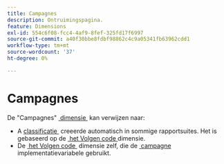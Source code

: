 ```yaml
---
title: Campagnes
description: Ontruimingspagina.
feature: Dimensions
exl-id: 554c6f08-fcc4-4af9-8fef-325fd17f6997
source-git-commit: a40f30bbe8fdbf98862c4c9a05341fb63962cdd1
workflow-type: tm+mt
source-wordcount: '37'
ht-degree: 0%

---
```


# Campagnes

De &quot;Campagnes&quot; [&#x200B; dimensie &#x200B;](overview.md) kan verwijzen naar:

* A [&#x200B; classificatie &#x200B;](../classifications/classifications-overview.md) creeerde automatisch in sommige rapportsuites. Het is gebaseerd op de [&#x200B; het Volgen code &#x200B;](tracking-code.md) dimensie.
* De [&#x200B; het Volgen code &#x200B;](tracking-code.md) dimensie zelf, die de [&#x200B; campagne &#x200B;](/help/implement/vars/page-vars/campaign.md) implementatievariabele gebruikt.
